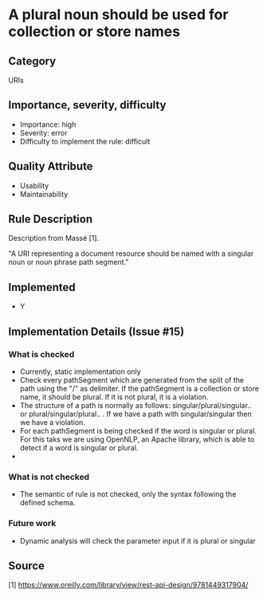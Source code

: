 # A plural noun should be used for collection or store names

## Category

URIs

## Importance, severity, difficulty

* Importance: high
* Severity: error
* Difficulty to implement the rule: difficult

## Quality Attribute

* Usability
* Maintainability

## Rule Description

Description from Massé [1].

"A URI representing a document resource should be named with a singular noun or
noun phrase path segment."

## Implemented

* Y

## Implementation Details (Issue #15)

### What is checked

* Currently, static implementation only
* Check every pathSegment which are generated from the split of the path using the "/" as delimiter. If the pathSegment is a
  collection or store name, it should be plural. If it is not plural, it is a violation.
* The structure of a path is normally as follows: singular/plural/singular.. or plural/singular/plural.. . If we have a path with singular/singular then we have a violation.
* For each pathSegment is being checked if the word is singular or plural. For this taks we are using OpenNLP, an Apache library, which is able to detect if a word is singular or plural.
* 
### What is not checked

* The semantic of rule is not checked, only the syntax following the defined schema.
### Future work

* Dynamic analysis will check the parameter input if it is plural or singular

## Source

[1] https://www.oreilly.com/library/view/rest-api-design/9781449317904/

